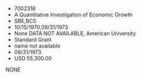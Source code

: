 * 7002318
* A Quantitative Investigation of Economic Growth
* SBE,BCS
* 10/15/1970,08/31/1973
* None   DATA NOT AVAILABLE, American University
* Standard Grant
*   name not available
* 08/31/1973
* USD 55,300.00

NONE